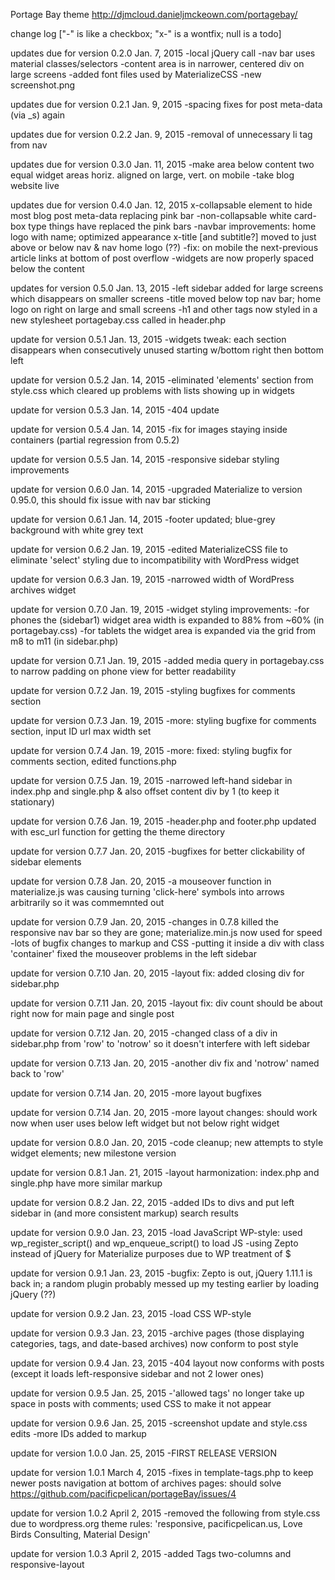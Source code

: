 Portage Bay theme http://djmcloud.danieljmckeown.com/portagebay/

change log ["-" is like a checkbox; "x-" is a wontfix; null is a todo]

updates due for version 0.2.0
Jan. 7, 2015
-local jQuery call
-nav bar uses material classes/selectors
-content area is in narrower, centered div on large screens
-added font files used by MaterializeCSS
-new screenshot.png

updates due for version 0.2.1
Jan. 9, 2015
-spacing fixes for post meta-data (via _s) again

updates due for version 0.2.2
Jan. 9, 2015
-removal of unnecessary li tag from nav

updates due for version 0.3.0
Jan. 11, 2015
-make area below content two equal widget areas horiz. aligned on large, vert. on mobile
-take blog website live

updates due for version 0.4.0
Jan. 12, 2015
x-collapsable element to hide most blog post meta-data replacing pink bar
-non-collapsable white card-box type things have replaced the pink bars
-navbar improvements: home logo with name; optimized appearance
x-title [and subtitle?] moved to just above or below nav & nav home logo (??)
-fix: on mobile the next-previous article links at bottom of post overflow
-widgets are now properly spaced below the content

updates for version 0.5.0
Jan. 13, 2015
-left sidebar added for large screens which disappears on smaller screens
-title moved below top nav bar; home logo on right on large and small screens
-h1 and other tags now styled in a new stylesheet portagebay.css called in header.php

update for version 0.5.1
Jan. 13, 2015
-widgets tweak: each section disappears when consecutively unused starting w/bottom right then bottom left

update for version 0.5.2
Jan. 14, 2015
-eliminated 'elements' section from style.css which cleared up problems with lists showing up in widgets

update for version 0.5.3
Jan. 14, 2015
-404 update

update for version 0.5.4
Jan. 14, 2015
-fix for images staying inside containers (partial regression from 0.5.2)

update for version 0.5.5
Jan. 14, 2015
-responsive sidebar styling improvements

update for version 0.6.0
Jan. 14, 2015
-upgraded Materialize to version 0.95.0, this should fix issue with nav bar sticking

update for version 0.6.1
Jan. 14, 2015
-footer updated; blue-grey background with white grey text

update for version 0.6.2
Jan. 19, 2015
-edited MaterializeCSS file to eliminate 'select' styling due to incompatibility with WordPress widget

update for version 0.6.3
Jan. 19, 2015
-narrowed width of WordPress archives widget

update for version 0.7.0
Jan. 19, 2015
-widget styling improvements:
	-for phones the (sidebar1) widget area width is expanded to 88% from ~60% (in portagebay.css)
	-for tablets the widget area is expanded via the grid from m8 to m11 (in sidebar.php)

update for version 0.7.1
Jan. 19, 2015
-added media query in portagebay.css to narrow padding on phone view for better readability

update for version 0.7.2
Jan. 19, 2015
-styling bugfixes for comments section

update for version 0.7.3
Jan. 19, 2015
-more: styling bugfixe for comments section, input ID url max width set

update for version 0.7.4
Jan. 19, 2015
-more: fixed: styling bugfix for comments section, edited functions.php

update for version 0.7.5
Jan. 19, 2015
-narrowed left-hand sidebar in index.php and single.php & also offset content div by 1 (to keep it stationary)

update for version 0.7.6
Jan. 19, 2015
-header.php and footer.php updated with esc_url function for getting the theme directory

update for version 0.7.7
Jan. 20, 2015
-bugfixes for better clickability of sidebar elements

update for version 0.7.8
Jan. 20, 2015
-a mouseover function in materialize.js was causing turning 'click-here' symbols into arrows arbitrarily
	so it was commemnted out

update for version 0.7.9
Jan. 20, 2015
-changes in 0.7.8 killed the responsive nav bar so they are gone; materialize.min.js now used for speed
-lots of bugfix changes to markup and CSS
-putting it inside a div with class 'container' fixed the mouseover problems in the left sidebar

update for version 0.7.10
Jan. 20, 2015
-layout fix: added closing div for sidebar.php

update for version 0.7.11
Jan. 20, 2015
-layout fix: div count should be about right now for main page and single post

update for version 0.7.12
Jan. 20, 2015
-changed class of a div in sidebar.php from 'row' to 'notrow' so it doesn't interfere with left sidebar

update for version 0.7.13
Jan. 20, 2015
-another div fix and 'notrow' named back to 'row'

update for version 0.7.14
Jan. 20, 2015
-more layout bugfixes

update for version 0.7.14
Jan. 20, 2015
-more layout changes:
	should work now when user uses below left widget but not below right widget

update for version 0.8.0
Jan. 20, 2015
-code cleanup; new attempts to style widget elements; new milestone version

update for version 0.8.1
Jan. 21, 2015
-layout harmonization: index.php and single.php have more similar markup

update for version 0.8.2
Jan. 22, 2015
-added IDs to divs and put left sidebar in (and more consistent markup) search results

update for version 0.9.0
Jan. 23, 2015
-load JavaScript WP-style: used wp_register_script() and wp_enqueue_script() to load JS
-using Zepto instead of jQuery for Materialize purposes due to WP treatment of $

update for version 0.9.1
Jan. 23, 2015
-bugfix: Zepto is out, jQuery 1.11.1 is back in;
	a random plugin probably messed up my testing earlier by loading jQuery (??)

update for version 0.9.2
Jan. 23, 2015
-load CSS WP-style

update for version 0.9.3
Jan. 23, 2015
-archive pages (those displaying categories, tags, and date-based archives) now conform to post style

update for version 0.9.4
Jan. 23, 2015
-404 layout now conforms with posts (except it loads left-responsive sidebar and not 2 lower ones)

update for version 0.9.5
Jan. 25, 2015
-'allowed tags' no longer take up space in posts with comments; used CSS to make it not appear

update for version 0.9.6
Jan. 25, 2015
-screenshot update and style.css edits
-more IDs added to markup

update for version 1.0.0
Jan. 25, 2015
-FIRST RELEASE VERSION

update for version 1.0.1
March 4, 2015
-fixes in template-tags.php to keep newer posts navigation at bottom of archives pages:
should solve https://github.com/pacificpelican/portageBay/issues/4

update for version 1.0.2
April 2, 2015
-removed the following from style.css due to wordpress.org theme rules:
	'responsive, pacificpelican.us, Love Birds Consulting, Material Design'

update for version 1.0.3
April 2, 2015
-added Tags two-columns and responsive-layout
